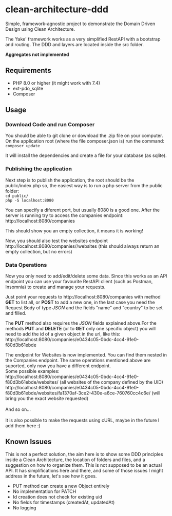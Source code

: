 # clean-architecture-ddd
Simple, framework-agnostic project to demonstrate the Domain Driven Design using Clean Architecture. 

The 'fake' framework works as a very simplified RestAPI with a bootstrap and routing.
The DDD and layers are located inside the src folder. 

**Aggregates not implemented**

## Requirements
 - PHP 8.0 or higher (it might work with 7.4)
 - ext-pdo_sqlite
 - Composer


## Usage

### Download Code and run Composer
You should be able to git clone or download the .zip file on your computer. On the application root (where the file composer.json is) run the command:
`composer update`

It will install the dependencies and create a file for your database (as sqlite). 


### Publishing the application

Next step is to publish the application, the root should be the public/index.php so, the easiest way is to run a php server from the public folder:
<br>`cd public/`
<br>`php -S localhost:8080`

You can specify a diferent port, but usually 8080 is a good one.
After the server is running try to access the companies endpoint: 
<br>http://localhost:8080/companies

This should show you an empty collection, it means it is working!

Now, you should also test the websites endpoint 
<br>http://localhost:8080/companies//websites
(this should always return an empty collection, but no errors)

### Data Operations

Now you only need to add/edit/delete some data. Since this works as an API endpoint you can use your favourite RestAPI client (such as Postman, Insomnia) to create and manage your requests.

Just point your requests to http://localhost:8080/companies with method **GET** to list all, or **POST** to add a new one, in the last case you need the Request Body of type *JSON* and the fields "name" and "country" to be set and filled.

The **PUT** method also requires the *JSON*  fields explained above.For the methods **PUT** and **DELETE** (or to **GET** only one specific object) you will need to add the id of a given object in the url, like this: <br>
http://localhost:8080/companies/e0434c05-0bdc-4cc4-91e0-f80d3b61ebde 

The endpoint for Websites is now implemented. You can find them nested in the Companies endpoint. The same operations mentioned above are suported, only now you have a different endpoint. <br>
Some possible examples:<br>
http://localhost:8080/companies/e0434c05-0bdc-4cc4-91e0-f80d3b61ebde/websites/ (all websites of the company defined by the UID)<br>
http://localhost:8080/companies/e0434c05-0bdc-4cc4-91e0-f80d3b61ebde/websites/fa1370af-3ce2-430e-a6ce-760760cc4c6e/ (will bring you the exact website requested)
<br><br>
And so on...
<br><br>
It is also possible to make the requests using cURL, maybe in the future I add them here :)


## Known Issues

This is not a perfect solution, the aim here is to show some DDD principles inside a Clean Architecture, the location of folders and files, and a suggestion on how to organize them. This is not supposed to be an actual API. 
It has simplifications here and there, and some of those issues I might address in the future, let's see how it goes. 

 - PUT method can create a new Object entirely
 - No implementation for PATCH
 - Id creation does not check for existing uid
 - No fields for timestamps (createdAt, updatedAt)
 - No logging


